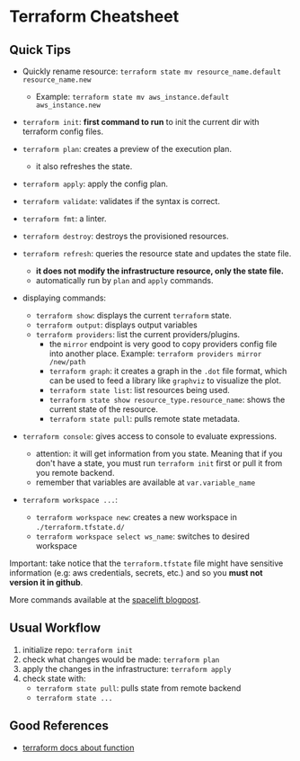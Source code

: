 # Terraform Cheatsheet

## Quick Tips

- Quickly rename resource: `terraform state mv resource_name.default resource_name.new`
  - Example: `terraform state mv aws_instance.default aws_instance.new`

- `terraform init`: **first command to run** to init the current
dir with terraform config files.
- `terraform plan`: creates a preview of the execution plan.
  - it also refreshes the state.
- `terraform apply`: apply the config plan.
- `terraform validate`: validates if the syntax is correct.
- `terraform fmt`: a linter.
- `terraform destroy`: destroys the provisioned resources.
- `terraform refresh`: queries the resource state and updates the state file.
  - **it does not modify the infrastructure resource, only the state file.**
  - automatically run by `plan` and `apply` commands.
- displaying commands:
  - `terraform show`: displays the current `terraform` state.
  - `terraform output`: displays output variables
  - `terraform providers`: list the current providers/plugins.
    - the `mirror` endpoint is very good to copy providers config
    file into another place. Example: `terraform providers mirror /new/path`
    - `terraform graph`: it creates a graph in the `.dot` file format,
    which can be used to feed a library like `graphviz` to visualize the
    plot.
    - `terraform state list`: list resources being used.
    - `terraform state show resource_type.resource_name`: shows the current
    state of the resource.
    - `terraform state pull`: pulls remote state metadata.
- `terraform console`: gives access to console to evaluate expressions.
  - attention: it will get information from you state. Meaning that if
  you don't have a state, you must run `terraform init` first or pull
  it from you remote backend.
  - remember that variables are available at `var.variable_name`
- `terraform workspace ...`:
  - `terraform workspace new`: creates a new workspace in `./terraform.tfstate.d/`
  - `terraform workspace select ws_name`: switches to desired workspace

Important: take notice that the `terraform.tfstate` file might have
sensitive information (e.g: aws credentials, secrets, etc.) and so you **must
not version it in github**.

More commands available at the [spacelift blogpost](https://spacelift.io/blog/terraform-commands-cheat-sheet).

## Usual Workflow

1. initialize repo: `terraform init`
2. check what changes would be made: `terraform plan`
3. apply the changes in the infrastructure: `terraform apply`
4. check state with:
    - `terraform state pull`: pulls state from remote backend
    - `terraform state ...`

## Good References

- [terraform docs about function](https://developer.hashicorp.com/terraform/language/functions)
